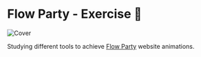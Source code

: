 # Flow Party - Exercise 🎉

![Cover](public/flow_part_exercise_cover.png)

Studying different tools to achieve [Flow Party](https://www.joinflowparty.com/) website animations.
